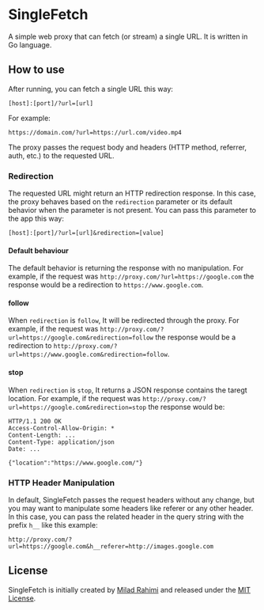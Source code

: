 # SingleFetch

A simple web proxy that can fetch (or stream) a single URL. It is written in Go language.

## How to use

After running, you can fetch a single URL this way:

```
[host]:[port]/?url=[url]
```

For example:

```
https://domain.com/?url=https://url.com/video.mp4
```

The proxy passes the request body and headers (HTTP method, referrer, auth, etc.) to the requested URL.

### Redirection

The requested URL might return an HTTP redirection response. In this case, the proxy behaves based on the `redirection` parameter or its default behavior when the parameter is not present. You can pass this parameter to the app this way:

```
[host]:[port]/?url=[url]&redirection=[value]
```

#### Default behaviour

The default behavior is returning the response with no manipulation. For example, if the request was `http://proxy.com/?url=https://google.com` the response would be a redirection to `https://www.google.com`.

#### follow

When `redirection` is `follow`, It will be redirected through the proxy. For example, if the request was `http://proxy.com/?url=https://google.com&redirection=follow` the response would be a redirection to `http://proxy.com/?url=https://www.google.com&redirection=follow`.

#### stop

When `redirection` is `stop`, It returns a JSON response contains the taregt location. For example, if the request was `http://proxy.com/?url=https://google.com&redirection=stop` the response would be:

```http
HTTP/1.1 200 OK
Access-Control-Allow-Origin: *
Content-Length: ...
Content-Type: application/json
Date: ...

{"location":"https://www.google.com/"}
```

### HTTP Header Manipulation

In default, SingleFetch passes the request headers without any change, but you may want to manipulate some headers like referer or any other header. In this case, you can pass the related header in the query string with the prefix `h__` like this example:

```
http://proxy.com/?url=https://google.com&h__referer=http://images.google.com
```

## License
SingleFetch is initially created by [Milad Rahimi](http://miladrahimi.com)
and released under the [MIT License](http://opensource.org/licenses/mit-license.php).
